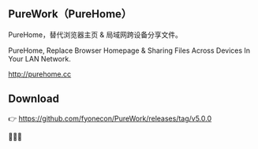 ## PureWork（PureHome）
PureHome，替代浏览器主页 & 局域网跨设备分享文件。 

PureHome, Replace Browser Homepage & Sharing Files Across Devices In Your LAN Network.

http://purehome.cc

## Download
👉 https://github.com/fyonecon/PureWork/releases/tag/v5.0.0

🎉🎉🎉

